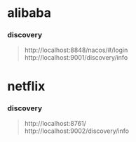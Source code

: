 # alibaba
### discovery
> http://localhost:8848/nacos/#/login  
> http://localhost:9001/discovery/info  

# netflix
### discovery
> http://localhost:8761/  
> http://localhost:9002/discovery/info  
